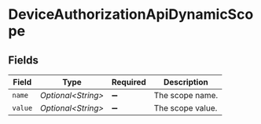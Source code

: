 # DeviceAuthorizationApiDynamicScope


## Fields

| Field               | Type                | Required            | Description         |
| ------------------- | ------------------- | ------------------- | ------------------- |
| `name`              | *Optional\<String>* | :heavy_minus_sign:  | The scope name.     |
| `value`             | *Optional\<String>* | :heavy_minus_sign:  | The scope value.    |
